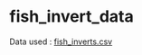 # fish_invert_data
Data used : 
[fish_inverts.csv](https://github.com/mansahaj/fish_invert_data/files/13504656/fish_inverts.csv)
